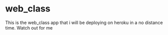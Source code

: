 # web_class
This is the web_class app that i will be deploying on heroku in a no distance time. Watch out for me
